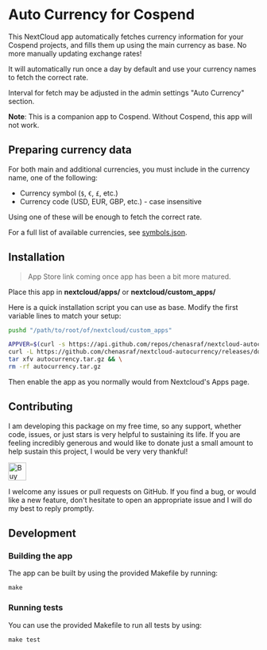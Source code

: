 <!--
SPDX-FileCopyrightText: Chen Asraf <contact@casraf.dev>
SPDX-License-Identifier: CC0-1.0
-->

# Auto Currency for Cospend

This NextCloud app automatically fetches currency information for your Cospend projects, and fills
them up using the main currency as base. No more manually updating exchange rates!

It will automatically run once a day by default and use your currency names to fetch the correct
rate.

Interval for fetch may be adjusted in the admin settings "Auto Currency" section.

**Note**: This is a companion app to Cospend. Without Cospend, this app will not work.

## Preparing currency data

For both main and additional currencies, you must include in the currency name, one of the
following:

- Currency symbol (`$`, `€`, `£`, etc.)
- Currency code (USD, EUR, GBP, etc.) - case insensitive

Using one of these will be enough to fetch the correct rate.

For a full list of available currencies, see [symbols.json](lib/Service/symbols.json).

## Installation

> App Store link coming once app has been a bit more matured.

Place this app in **nextcloud/apps/** or **nextcloud/custom_apps/**

Here is a quick installation script you can use as base. Modify the first variable lines to match
your setup:

```bash
pushd "/path/to/root/of/nextcloud/custom_apps"

APPVER=$(curl -s https://api.github.com/repos/chenasraf/nextcloud-autocurrency/releases/latest | grep tag_name | grep -Eo 'v[^"]+') && \
curl -L https://github.com/chenasraf/nextcloud-autocurrency/releases/download/${APPVER}/autocurrency-${APPVER}.tar.gz -o autocurrency.tar.gz && \
tar xfv autocurrency.tar.gz && \
rm -rf autocurrency.tar.gz
```

Then enable the app as you normally would from Nextcloud's Apps page.

## Contributing

I am developing this package on my free time, so any support, whether code, issues, or just stars is
very helpful to sustaining its life. If you are feeling incredibly generous and would like to donate
just a small amount to help sustain this project, I would be very very thankful!

<a href='https://ko-fi.com/casraf' target='_blank'>
  <img height='36' style='border:0px;height:36px;'
    src='https://cdn.ko-fi.com/cdn/kofi1.png?v=3'
    alt='Buy Me a Coffee at ko-fi.com' />
</a>

I welcome any issues or pull requests on GitHub. If you find a bug, or would like a new feature,
don't hesitate to open an appropriate issue and I will do my best to reply promptly.

## Development

### Building the app

The app can be built by using the provided Makefile by running:

    make

### Running tests

You can use the provided Makefile to run all tests by using:

    make test
